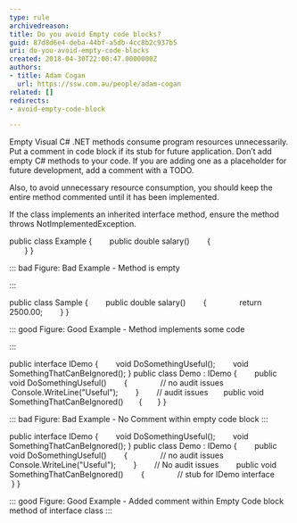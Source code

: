 ```yaml
---
type: rule
archivedreason: 
title: Do you avoid Empty code blocks?
guid: 87d8d6e4-deba-44bf-a5db-4cc8b2c937b5
uri: do-you-avoid-empty-code-blocks
created: 2018-04-30T22:08:47.0000000Z
authors:
- title: Adam Cogan
  url: https://ssw.com.au/people/adam-cogan
related: []
redirects:
- avoid-empty-code-block

---
```


Empty Visual C# .NET methods consume program resources unnecessarily. Put a comment in code block if its stub for future application.
Don’t add empty C# methods to your code. If you are adding one as a placeholder for future development, add a comment with a TODO.

Also, to avoid unnecessary resource consumption, you should keep the entire method commented until it has been implemented.


If the class implements an inherited interface method, ensure the method throws NotImplementedException.


<!--endintro-->

public class Example
 {
       public double salary()
       {     
       }
 }


::: bad
Figure: Bad Example - Method is empty

:::


public class Sample
 {
       public double salary()
       {
               return 2500.00;
        }
 }


::: good
Figure: Good Example - Method implements some code

:::


public interface IDemo
 {
       void DoSomethingUseful();
       void SomethingThatCanBeIgnored();
 }
public class Demo : IDemo
 {
       public void DoSomethingUseful()
       {
              // no audit issues
             Console.WriteLine("Useful");
       }
       // audit issues 
      public void SomethingThatCanBeIgnored()
      { 
      } 
 }


::: bad
Figure: Bad Example - No Comment within empty code block
:::


public interface IDemo
 {
       void DoSomethingUseful();
       void SomethingThatCanBeIgnored();
 }
public class Demo : IDemo
 {
       public void DoSomethingUseful()
       {
              // no audit issues
              Console.WriteLine("Useful");
       }
       // No audit issues 
       public void SomethingThatCanBeIgnored() 
       {
              // stub for IDemo interface
       } 
 }


::: good
Figure: Good Example - Added comment within Empty Code block method of interface class
:::
